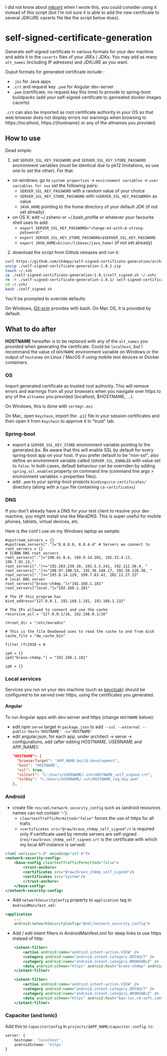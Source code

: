 I did not know about [mkcert](https://github.com/FiloSottile/mkcert) when I wrote this, you could consider using it instead of this script (but I'm not sure it is able to add the new certificate to several JDK/JRE cacerts file like the script below does).

# self-signed-certificate-generation
Generate self-signed certificate in various formats for your dev machine and adds it to the `cacerts` files of your JREs / JDKs. You may add as many `alt_names` (including IP adresses) and JDK/JRE as you want.

Ouput formats for generated certificate include :
- `.jks` for Java apps
- `.crt` and request key `.pem` for Angular dev-server
- `.pem` (certificate, no request key this time) to provide to spring-boot buildpacks (add your self-signed certificate to genreated docker images cacerts)

`.crt` can also be imported as root certificate authority in your OS so that web browser does not display errors nor warnings when browsing to https://localhost, https://{hostname} or any of the altnames you provided.

## How to use
Dead simple:

1. set `SERVER_SSL_KEY_PASSWORD` and `SERVER_SSL_KEY_STORE_PASSWORD` environment variables (must be identical due to pk12 limitations, so use one to set the other). For that:
  - on windows: go to `system properties` -> `environment variables` -> `user variables for xxx` set the following pairs:
    * `SERVER_SSL_KEY_PASSWORD` with a random value of your choice
    * `SERVER_SSL_KEY_STORE_PASSWORD` with `%SERVER_SSL_KEY_PASSWORD%` as value
    * `JAVA_HOME` pointing to the home directory of your default JDK (if not set already)
  - on OS X: edit ~/.zshenv or ~/.bash_profile or whatever your favourite shell uses to add:
    * `export SERVER_SSL_KEY_PASSWORD="change-m3-with-A-strong-paSsword!"`
    * `export SERVER_SSL_KEY_STORE_PASSWORD=$SERVER_SSL_KEY_PASSWORD`
    * `export JAVA_HOME=$(/usr/libexec/java_home)` (if not set already)
2. download the script from Github releases and run it:
```bash
curl https://github.com/ch4mpy/self-signed-certificate-generation/archive/refs/tags/1.0.1.zip  -O -J -L
unzip ./self-signed-certificate-generation-1.0.1.zip
touch ~/.ssh
cp ./self-signed-certificate-generation-1.0.1/self_signed.sh ~/.ssh/
rm -R ./self-signed-certificate-generation-1.0.1/ self-signed-certificate-generation-1.0.1.zip
cd ~/.ssh/
bash ./self_signed.sh
```
You'll be prompted to override defaults

On Windows, [Git-scm](https://git-scm.com/downloads) provides with bash. On Mac OS, it is provided by default.

## What to do after
**HOSTNAME** hereafter is to be replaced with any of the `alt_names` you provided when generating the certificate. Could be `localhost`, but I recommand the value of `HOSTNAME` environment variable on Windows or the output of `hostanme` on Linux / MacOS if using mobile test devices or Docker containers.

### OS
Import generated certificate as trusted root authority. This will remove errors and warnings from all your browsers when you navigate over https to any of the `altnames` you provided (localhost, $HOSTNAME, ...).

On Windows, this is done with `certmgr.msc`

On Mac, open `Keychain`, import the `.p12` file in your session certificates and then open it from `Keychain` to approve it in "trust" tab.

### Spring-boot
- export a `SERVER_SSL_KEY_STORE` environment variable pointing to the generated jks. Be aware that this will enable SSL by default for every spring-boot app on your host. If you prefer default to be "non-ssl", also define an environment variable called `SERVER_SSL_ENABLED` with value set to `false`. In both cases, default behaviour can be overriden by adding `spring.ssl.enabled` property on command line (command line args > environment variables > properties files).
- add `.pem` to your spring-boot projects `bindings/ca-certificates/` directory (along with a `type` file containing `ca-certificates`)

### DNS
If you don't already have a DNS for your test client to resolve your dev machine, you might install one like MaraDNS.
This is super useful for mobile phones, tablets, virtual devices, etc.

Here is the conf I use on my Windows laptop as sample:
```
#upstream_servers = {}
#upstream_servers["."]="8.8.8.8, 8.8.4.4" # Servers we connect to 
root_servers = {}
# ICANN DNS root servers 
root_servers["."]="198.41.0.4, 199.9.14.201, 192.33.4.12, 199.7.91.13,"
root_servers["."]+="192.203.230.10, 192.5.5.241, 192.112.36.4, "
root_servers["."]+="198.97.190.53, 192.36.148.17, 192.58.128.30, "
root_servers["."]+="193.0.14.129, 199.7.83.42, 202.12.27.33"
# local DNS server
root_servers["bravo-ch4mp."]="192.168.1.181"
root_servers["local."]="192.168.1.181"

# The IP this program has 
bind_address="127.0.0.1, 192.168.1.181, 192.168.1.132"

# The IPs allowed to connect and use the cache
recursive_acl = "127.0.0.1/16, 192.168.0.1/16"

chroot_dir = "/etc/maradns"

# This is the file Deadwood uses to read the cache to and from disk
cache_file = "dw_cache_bin"

filter_rfc1918 = 0

ip4 = {}
ip4["bravo-ch4mp."] = "192.168.1.181"

ip6 = {}
```

### Local services
Services you run on your dev machine (such as [keycloak](https://www.keycloak.org/server/enabletls)) should be configured to be served over https, using the certificates you generated. 

#### Angular
To run Angular apps with dev-server and https (change `HOSTNAME` below):
- edit npm `serve` target in `package.json` to add `--ssl --external --public-host='HOSTNAME' -c='HOSTNAME'`
- edit angular.json, for each app, under architect -> serve -> configurations, add (after editing HOSTNAME, USERNAME and APP_NAME):
  ```json
  "HOSTNAME": {
    "browserTarget": "APP_NAME:build:development",
    "host": "HOSTNAME",
    "ssl": true,
    "sslCert": "C:/Users/USERNAME/.ssh/HOSTNAME_self_signed.crt",
    "sslKey": "C:/Users/USERNAME/.ssh/HOSTNAME_req_key.pem"
  },
  ```
  
### Android
- create file `res/xml/network_security_config` such as (android resources names can not contain '-'):
    * `cleartextTrafficPermitted="false"` forces the use of https for all trafic
    * `<certificates src="@raw/bravo_ch4mp_self_signed"/>` is required only if certificate used by remote servers are self-signed (`res/raw/bravo_ch4mp_self_signed.crt` is the certificate with which my local API instance is served)
```xml
<?xml version="1.0" encoding="utf-8"?>
<network-security-config>
    <base-config cleartextTrafficPermitted="false">
        <trust-anchors>
        <certificates src="@raw/bravo_ch4mp_self_signed"/>
        <certificates src="system"/>
        </trust-anchors>
    </base-config>
</network-security-config>
```
- Add `networkSecurityConfig` property to `application` tag in `AndroidManifest.xml`: 
```xml
<application
    ...
    android:networkSecurityConfig="@xml/network_security_config">
```
- Add / edit intent filters in AndroidManifest.xml for deep links to use https instead of http: 
``` xml
    <intent-filter>
        <action android:name="android.intent.action.VIEW" />
        <category android:name="android.intent.category.DEFAULT" />
        <category android:name="android.intent.category.BROWSABLE" />
        <data android:scheme="https" android:host="bravo-ch4mp" android:port="8100" />
    </intent-filter>

    <intent-filter>
        <action android:name="android.intent.action.VIEW" />
        <category android:name="android.intent.category.DEFAULT" />
        <category android:name="android.intent.category.BROWSABLE" />
        <data android:scheme="https" android:host="bao-loc.c4-soft.com" />
    </intent-filter>
```

### Capacitor (and Ionic) 
Add this to `CapacitorConfig` in `projects/$APP_NAME/capacitor.config.ts`: 
```typescript
server: {
    hostname: 'localhost',
    androidScheme: 'https'
}
``` 
